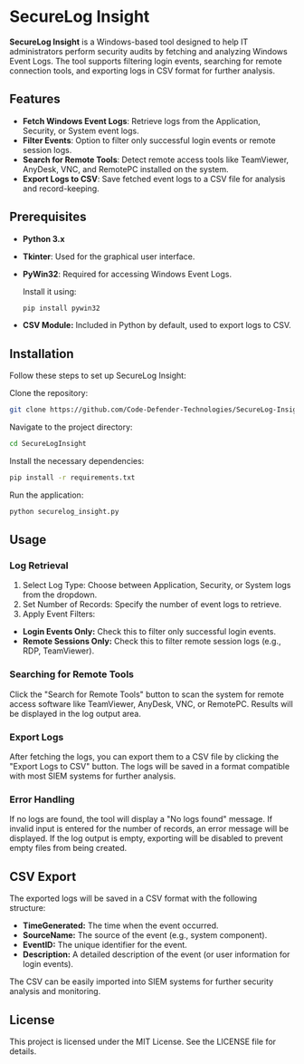# SecureLog Insight

**SecureLog Insight** is a Windows-based tool designed to help IT administrators perform security audits by fetching and analyzing Windows Event Logs. The tool supports filtering login events, searching for remote connection tools, and exporting logs in CSV format for further analysis.

## Features

- **Fetch Windows Event Logs**: Retrieve logs from the Application, Security, or System event logs.
- **Filter Events**: Option to filter only successful login events or remote session logs.
- **Search for Remote Tools**: Detect remote access tools like TeamViewer, AnyDesk, VNC, and RemotePC installed on the system.
- **Export Logs to CSV**: Save fetched event logs to a CSV file for analysis and record-keeping.

## Prerequisites

- **Python 3.x**
- **Tkinter**: Used for the graphical user interface.
- **PyWin32**: Required for accessing Windows Event Logs.

  Install it using:

  ```bash
  pip install pywin32

- **CSV Module:** Included in Python by default, used to export logs to CSV.

## Installation

Follow these steps to set up SecureLog Insight:

Clone the repository:

```bash
git clone https://github.com/Code-Defender-Technologies/SecureLog-Insight.git
```

Navigate to the project directory:

```bash
cd SecureLogInsight
```
Install the necessary dependencies:


```bash
pip install -r requirements.txt
```
Run the application:

```bash
python securelog_insight.py
```


## Usage

### Log Retrieval

1. Select Log Type: Choose between Application, Security, or System logs from the dropdown.
2. Set Number of Records: Specify the number of event logs to retrieve.
3. Apply Event Filters:

 - **Login Events Only:** Check this to filter only successful login events.
 - **Remote Sessions Only:** Check this to filter remote session logs (e.g., RDP, TeamViewer).

### Searching for Remote Tools

Click the "Search for Remote Tools" button to scan the system for remote access software like TeamViewer, AnyDesk, VNC, or RemotePC. Results will be displayed in the log output area.

### Export Logs
After fetching the logs, you can export them to a CSV file by clicking the "Export Logs to CSV" button. The logs will be saved in a format compatible with most SIEM systems for further analysis.

### Error Handling
If no logs are found, the tool will display a "No logs found" message.
If invalid input is entered for the number of records, an error message will be displayed.
If the log output is empty, exporting will be disabled to prevent empty files from being created.

## CSV Export
The exported logs will be saved in a CSV format with the following structure:

- **TimeGenerated:** The time when the event occurred.
- **SourceName:** The source of the event (e.g., system component).
- **EventID:** The unique identifier for the event.
- **Description:** A detailed description of the event (or user information for login events).

The CSV can be easily imported into SIEM systems for further security analysis and monitoring.

## License
This project is licensed under the MIT License. See the LICENSE file for details.






